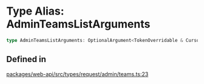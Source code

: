 # Type Alias: AdminTeamsListArguments

```ts
type AdminTeamsListArguments: OptionalArgument<TokenOverridable & CursorPaginationEnabled>;
```

## Defined in

[packages/web-api/src/types/request/admin/teams.ts:23](https://github.com/slackapi/node-slack-sdk/blob/7b348598b763c2b7545d1042b5f0429775cfa62c/packages/web-api/src/types/request/admin/teams.ts#L23)
